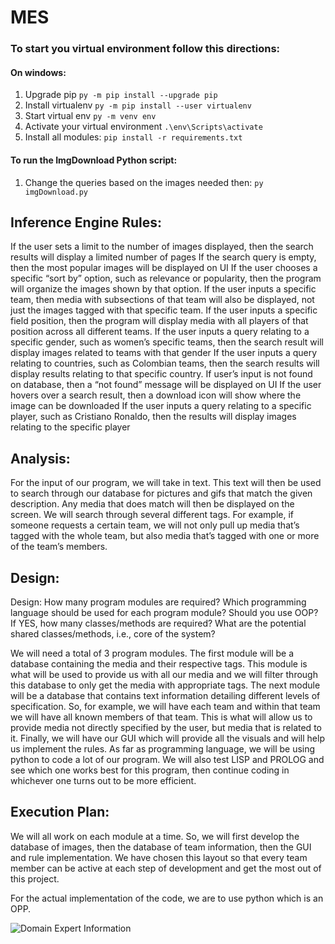 # MES
### To start you virtual environment follow this directions:
#### On windows:
1. Upgrade pip
 ` py -m pip install --upgrade pip `
2. Install virtualenv
 ` py -m pip install --user virtualenv `
3. Start virtual env
 ` py -m venv env `
4. Activate your virtual environment
` .\env\Scripts\activate `
5. Install all modules:
` pip install -r requirements.txt `

#### To run the ImgDownload Python script:
1. Change the queries based on the images needed then:
` py imgDownload.py `
## Inference Engine Rules:

If the user sets a limit to the number of images displayed, then the search results will display a limited number of pages
If the search query is empty, then the most popular images will be displayed on UI
If the user chooses a specific “sort by” option, such as relevance or popularity, then the program will organize the images shown by that option.
If the user inputs a specific team, then media with subsections of that team will also be displayed, not just the images tagged with that specific team.
If the user inputs a specific field position, then the program will display media with all players of that position across all different teams.
If the user inputs a query relating to a specific gender, such as women’s specific teams, then the search result will display images related to teams with that gender
If the user inputs a query relating to countries, such as Colombian teams, then the search results will display results relating to that specific country.
If user’s input is not found on database, then a “not found” message will be displayed on UI
If the user hovers over a search result, then a download icon will show where the image can be downloaded
If the user inputs a query relating to a specific player, such as Cristiano Ronaldo, then the results will display images relating to the specific player

## Analysis:
For the input of our program, we will take in text. This text will then be used to search through our database for pictures and gifs that match the given description. Any media that does match will then be displayed on the screen. We will search through several different tags. For example, if someone requests a certain team, we will not only pull up media that’s tagged with the whole team, but also media that’s tagged with one or more of the team’s members.
 
## Design:

Design: How many program modules are required? Which programming language should be used for each program module? Should you use OOP?  If YES, how many classes/methods are required? What are the potential shared classes/methods, i.e., core of the system?


We will need a total of 3 program modules. The first module will be a database containing the media and their respective tags. This module is what will be used to provide us with all our media and we will filter through this database to only get the media with appropriate tags. The next module will be a database that contains text information detailing different levels of specification. So, for example, we will have each team and within that team we will have all known members of that team. This is what will allow us to provide media not directly specified by the user, but media that is related to it. Finally, we will have our GUI which will provide all the visuals and will help us implement the rules. As far as programming language, we will be using python to code a lot of our program. We will also test LISP and PROLOG and see which one works best for this program, then continue coding in whichever one turns out to be more efficient.
  
## Execution Plan: 
We will all work on each module at a time. So, we will first develop the database of images, then the database of team information, then the GUI and rule implementation. We have chosen this layout so that every team member can be active at each step of development and get the most out of this project.

For the actual implementation of the code, we are to use python which is an OPP. 

![Domain Expert Information](http://www.netlancers.com/us/wp-content/uploads/2014/04/domain-expert.jpg)


